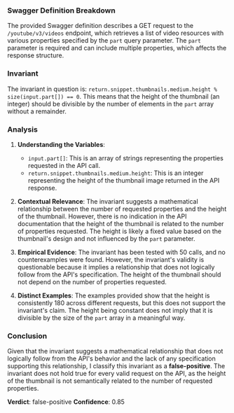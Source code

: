 ### Swagger Definition Breakdown
The provided Swagger definition describes a GET request to the `/youtube/v3/videos` endpoint, which retrieves a list of video resources with various properties specified by the `part` query parameter. The `part` parameter is required and can include multiple properties, which affects the response structure.

### Invariant
The invariant in question is: `return.snippet.thumbnails.medium.height % size(input.part[]) == 0`. This means that the height of the thumbnail (an integer) should be divisible by the number of elements in the `part` array without a remainder.

### Analysis
1. **Understanding the Variables**:
   - `input.part[]`: This is an array of strings representing the properties requested in the API call.
   - `return.snippet.thumbnails.medium.height`: This is an integer representing the height of the thumbnail image returned in the API response.

2. **Contextual Relevance**: The invariant suggests a mathematical relationship between the number of requested properties and the height of the thumbnail. However, there is no indication in the API documentation that the height of the thumbnail is related to the number of properties requested. The height is likely a fixed value based on the thumbnail's design and not influenced by the `part` parameter.

3. **Empirical Evidence**: The invariant has been tested with 50 calls, and no counterexamples were found. However, the invariant's validity is questionable because it implies a relationship that does not logically follow from the API's specification. The height of the thumbnail should not depend on the number of properties requested.

4. **Distinct Examples**: The examples provided show that the height is consistently 180 across different requests, but this does not support the invariant's claim. The height being constant does not imply that it is divisible by the size of the `part` array in a meaningful way.

### Conclusion
Given that the invariant suggests a mathematical relationship that does not logically follow from the API's behavior and the lack of any specification supporting this relationship, I classify this invariant as a **false-positive**. The invariant does not hold true for every valid request on the API, as the height of the thumbnail is not semantically related to the number of requested properties. 

**Verdict**: false-positive
**Confidence**: 0.85
